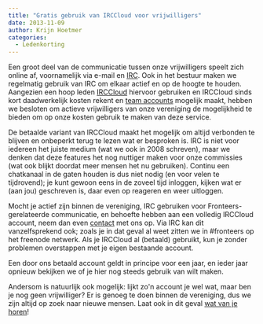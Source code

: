 ```yaml
---
title: "Gratis gebruik van IRCCloud voor vrijwilligers"
date: 2013-11-09
author: Krijn Hoetmer
categories: 
  - Ledenkorting
---
```

Een groot deel van de communicatie tussen onze vrijwilligers speelt zich online af, voornamelijk via e-mail en [IRC](/blog/2008/03/fronteers-op-irc). Ook in het bestuur maken we regelmatig gebruik van IRC om elkaar actief en op de hoogte te houden. Aangezien een hoop leden [IRCCloud](http://irccloud.com/) hiervoor gebruiken en IRCCloud sinds kort daadwerkelijk kosten rekent en [team accounts](https://blog.irccloud.com/lower-prices-and-team-accounts/) mogelijk maakt, hebben we besloten om actieve vrijwilligers van onze vereniging de mogelijkheid te bieden om op onze kosten gebruik te maken van deze service.

De betaalde variant van IRCCloud maakt het mogelijk om altijd verbonden te blijven en onbeperkt terug te lezen wat er besproken is. IRC is niet voor iedereen het juiste medium (wat we ook in 2008 schreven), maar we denken dat deze features het nog nuttiger maken voor onze commissies (wat ook blijkt doordat meer mensen het nu gebruiken). Continu een chatkanaal in de gaten houden is dus niet nodig (en voor velen te tijdrovend); je kunt gewoon eens in de zoveel tijd inloggen, kijken wat er (aan jou) geschreven is, daar even op reageren en weer uitloggen.

Mocht je actief zijn binnen de vereniging, IRC gebruiken voor Fronteers-gerelateerde communicatie, en behoefte hebben aan een volledig IRCCloud account, neem dan even [contact](/contact) met ons op. Via IRC kan dit vanzelfsprekend ook; zoals je in dat geval al weet zitten we in #fronteers op het freenode netwerk. Als je IRCCloud al (betaald) gebruikt, kun je zonder problemen overstappen met je eigen bestaande account.

Een door ons betaald account geldt in principe voor een jaar, en ieder jaar opnieuw bekijken we of je hier nog steeds gebruik van wilt maken.

Andersom is natuurlijk ook mogelijk: lijkt zo'n account je wel wat, maar ben je nog geen vrijwilliger? Er is genoeg te doen binnen de vereniging, dus we zijn altijd op zoek naar nieuwe mensen. Laat ook in dit geval [wat van je horen](/contact)!